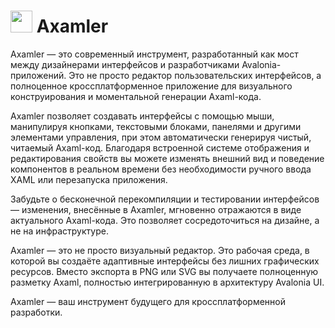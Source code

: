 # <img width="35" heigth="35" src="https://github.com/user-attachments/assets/19a3eba4-dba0-470f-b64a-dd730a331a43"/> Axamler
Axamler — это современный инструмент, разработанный как мост между дизайнерами интерфейсов и разработчиками Avalonia-приложений. Это не просто редактор пользовательских интерфейсов, а полноценное кроссплатформенное приложение для визуального конструирования и моментальной генерации Axaml-кода.

Axamler позволяет создавать интерфейсы с помощью мыши, манипулируя кнопками, текстовыми блоками, панелями и другими элементами управления, при этом автоматически генерируя чистый, читаемый Axaml-код. Благодаря встроенной системе отображения и редактирования свойств вы можете изменять внешний вид и поведение компонентов в реальном времени без необходимости ручного ввода XAML или перезапуска приложения.

Забудьте о бесконечной перекомпиляции и тестировании интерфейсов — изменения, внесённые в Axamler, мгновенно отражаются в виде актуального Axaml-кода. Это позволяет сосредоточиться на дизайне, а не на инфраструктуре.

Axamler — это не просто визуальный редактор. Это рабочая среда, в которой вы создаёте адаптивные интерфейсы без лишних графических ресурсов. Вместо экспорта в PNG или SVG вы получаете полноценную разметку Axaml, полностью интегрированную в архитектуру Avalonia UI.

Axamler — ваш инструмент будущего для кроссплатформенной разработки.
